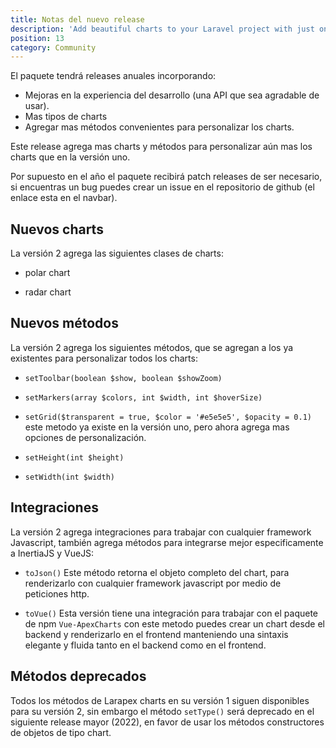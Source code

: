 ```yaml
---
title: Notas del nuevo release
description: 'Add beautiful charts to your Laravel project with just one facade.'
position: 13
category: Community
---
```


El paquete tendrá releases anuales incorporando:

* Mejoras en la experiencia del desarrollo (una API que sea agradable de usar).
* Mas tipos de charts
* Agregar mas métodos convenientes para personalizar los charts.

Este release agrega mas charts y métodos para personalizar aún mas los charts que en la versión uno.

Por supuesto en el año el paquete recibirá patch releases de ser necesario, si encuentras un bug puedes crear un issue en el repositorio de github (el enlace esta en el navbar).

## Nuevos charts

La versión 2 agrega las siguientes clases de charts:

* polar chart

* radar chart


## Nuevos métodos

La versión 2 agrega los siguientes métodos, que se agregan a los ya existentes para personalizar todos los charts:

* `setToolbar(boolean $show, boolean $showZoom)`

* `setMarkers(array $colors, int $width, int $hoverSize)`

* `setGrid($transparent = true, $color = '#e5e5e5', $opacity = 0.1)` este metodo ya existe en la versión uno, pero ahora agrega mas opciones de personalización.

* `setHeight(int $height)`

* `setWidth(int $width)`

## Integraciones

La versión 2 agrega integraciones para trabajar con cualquier framework Javascript, también agrega métodos para integrarse mejor especificamente a InertiaJS y VueJS:

* `toJson()` Este método retorna el objeto completo del chart, para renderizarlo con cualquier framework javascript por medio de peticiones http.

* `toVue()` Esta versión tiene una integración para trabajar con el paquete de npm `Vue-ApexCharts` con este metodo puedes crear un chart desde el backend y renderizarlo en el frontend manteniendo una sintaxis elegante y fluida tanto en el backend como en el frontend.

## Métodos deprecados

Todos los métodos de Larapex charts en su versión 1 siguen disponibles para su versión 2, sin embargo el método `setType()` será deprecado en el siguiente release mayor (2022), en favor de usar los métodos constructores de objetos de tipo chart.